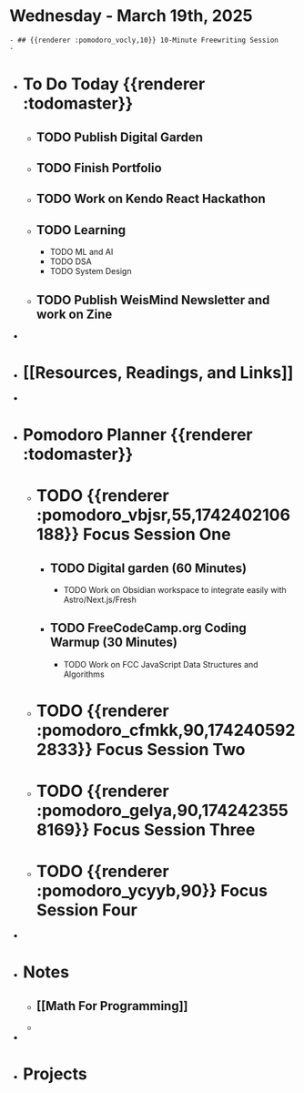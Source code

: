 # Wednesday - March 19th, 2025
	- ## {{renderer :pomodoro_vocly,10}} 10-Minute Freewriting Session
	-
- # To Do Today {{renderer :todomaster}}
	- ## TODO Publish Digital Garden
	- ## TODO Finish Portfolio
	- ## TODO Work on Kendo React Hackathon
	- ## TODO Learning
		- TODO ML and AI
		- TODO DSA
		- TODO System Design
	- ## TODO Publish WeisMind Newsletter and work on Zine
-
- # [[Resources, Readings, and Links]]
-
- # Pomodoro Planner {{renderer :todomaster}}
	- # TODO {{renderer :pomodoro_vbjsr,55,1742402106188}} Focus Session One
		- ## TODO Digital garden (60 Minutes)
			- TODO Work on Obsidian workspace to integrate easily with Astro/Next.js/Fresh
		- ## TODO FreeCodeCamp.org Coding Warmup (30 Minutes)
			- TODO Work on FCC JavaScript Data Structures and Algorithms
	- # TODO {{renderer :pomodoro_cfmkk,90,1742405922833}} Focus Session Two
	- # TODO {{renderer :pomodoro_gelya,90,1742423558169}} Focus Session Three
	- # TODO {{renderer :pomodoro_ycyyb,90}} Focus Session Four
-
- # Notes
	- ## [[Math For Programming]]
	-
-
- # Projects